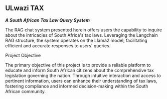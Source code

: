 ## **ULwazi TAX**
**_A South African Tax Law Query System_**

The RAG chat system presented herein offers users the capability to inquire about the intricacies of South Africa's tax laws. Leveraging the Langchain RAG structure, the system operates on the Llama2 model, facilitating efficient and accurate responses to users' queries.

Project Objective

The primary objective of this project is to provide a reliable platform to educate and inform South African citizens about the comprehensive tax legislation governing the nation. Through intuitive interaction and access to pertinent information, users can enhance their understanding of tax laws, fostering compliance and informed decision-making within the South African community.
